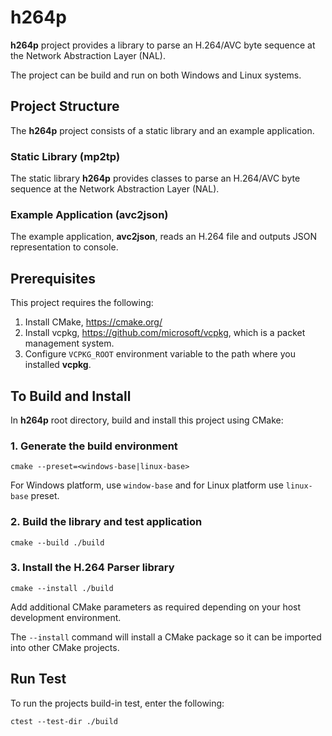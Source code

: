 # h264p
__h264p__ project provides a library to parse an H.264/AVC byte sequence at the Network Abstraction Layer (NAL).

The project can be build and run on both Windows and Linux systems.

## Project Structure
The __h264p__ project consists of a static library and an example application.

### Static Library (mp2tp)
The static library __h264p__ provides classes to parse an H.264/AVC byte sequence at the Network Abstraction Layer (NAL).

### Example Application (avc2json)
The example application, __avc2json__, reads an H.264 file and outputs JSON representation to console.


## Prerequisites
This project requires the following:

1. Install CMake, https://cmake.org/
2. Install vcpkg, https://github.com/microsoft/vcpkg, which is a packet management system.
3. Configure `VCPKG_ROOT` environment variable to the path where you installed __vcpkg__.

## To Build and Install
In __h264p__ root directory, build and install this project using CMake:

### 1. Generate the build environment
    cmake --preset=<windows-base|linux-base>

For Windows platform, use `window-base` and for Linux platform use `linux-base` preset.

### 2. Build the library and test application
    cmake --build ./build 
### 3. Install the H.264 Parser library
    cmake --install ./build
	
Add additional CMake parameters as required depending on your host development environment.

The `--install` command will install a CMake package so it can be imported into other CMake projects.

## Run Test
To run the projects build-in test, enter the following:

	ctest --test-dir ./build

